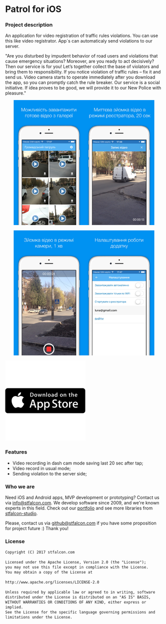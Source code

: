 # Patrol for iOS

### Project description
An application for video registration of traffic rules violations. You can use this like video registrator. App`s can automaticaly send violations to our server.

"Are you disturbed by impudent behavior of road users and violations that cause emergency situations? Moreover, are you ready to act decisively? Then our service is for you! Let’s together collect the base of violators and bring them to responsibility. 
If you notice violation of traffic rules – fix it and send us. Video camera starts to operate immediately after you download the app, so you can promptly catch the rule breaker. 
Our service is a social initiative. If idea proves to be good, we will provide it to our New Police with pleasure."

<p align="center">
<img src="images/screen1.jpeg" height="400"><img src="images/screen2.jpeg" height="400">
</p>

<p align="center">
<img src="images/screen3.jpeg" height="400"><img src="images/screen4.jpeg" height="400">
</p>

[![Get it on App store](images/download.png)](https://itunes.apple.com/ua/app/gromads-kij-patrul/id1035090014)

### Features
* Video recording in dash cam mode saving last 20 sec after tap;
* Video record in usual mode;
* Sending violation to the server side;

### Who we are
Need iOS and Android apps, MVP development or prototyping? Contact us via info@stfalcon.com. We develop software since 2009, and we're known experts in this field. Check out our [portfolio](https://stfalcon.com/en/portfolio) and see more libraries from [stfalcon-studio](https://stfalcon-studio.github.io/).

Please, contact us via github@stfalcon.com if you have some proposition for project future :)
Thank you!

### License

```
Copyright (C) 2017 stfalcon.com

Licensed under the Apache License, Version 2.0 (the "License");
you may not use this file except in compliance with the License.
You may obtain a copy of the License at

http://www.apache.org/licenses/LICENSE-2.0

Unless required by applicable law or agreed to in writing, software
distributed under the License is distributed on an "AS IS" BASIS,
WITHOUT WARRANTIES OR CONDITIONS OF ANY KIND, either express or implied.
See the License for the specific language governing permissions and
limitations under the License.

```
